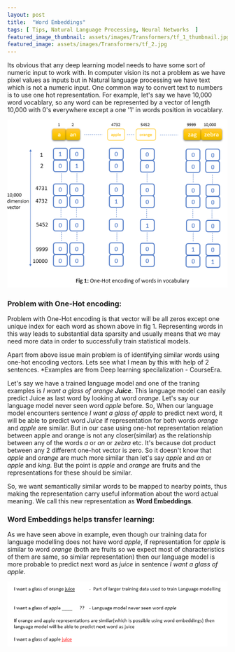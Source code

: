 ```yaml
---
layout: post
title:  "Word Embeddings"
tags: [ Tips, Natural Language Processing, Neural Networks  ]
featured_image_thumbnail: assets/images/Transformers/tf_1_thumbnail.jpg
featured_image: assets/images/Transformers/tf_2.jpg
---
```



Its obvious that any deep learning model needs to have some sort of numeric input to work with. In computer vision its not a problem as we have pixel values as inputs but in
Natural language processing we have text which is not a numeric input. One common way to convert text to numbers is to use one hot representation. For example, let's say we have
10,000 word vocablary, so any word can be represented by a vector of length 10,000 with 0's everywhere except a one '1' in words position in vocablary. 


<p align="center">
  <img src="https://raw.githubusercontent.com/raviteja-ganta/raviteja-ganta.github.io/main/assets/images/word embeddings/we_1.png" />
</p>


### Problem with One-Hot encoding:

Problem with One-Hot encoding is that vector will be all zeros except one unique index for each word as shown above in fig 1. Representing words in this way leads to substantial data sparsity and usually means that we may need more data in order to successfully train statistical models.

Apart from above issue main problem is of identifying similar words using one-hot encoding vectors. Lets see what I mean by this with help of 2 sentences. *Examples are from Deep learning specilalization - CourseEra.

Let's say we have a trained language model and one of the traning examples is *I want a glass of orange **Juice***. This language model can easily predict Juice as last word by looking at word *orange*. Let's say our language model never seen word *apple* before. So, When our language model encounters sentence *I want a glass of apple* to predict next word, it will be able to predict word *Juice* if representation for both words *orange* and *apple* are similar. But in our case using one-hot representation relation between apple and orange is not any closer(similar) as the relationship between any of the words *a* or *an* or *zebra* etc. It's because dot product between any 2 different one-hot vector is zero. So it doesn't know that *apple* and *orange* are much more similar than let's say *apple* and *an* or *apple* and *king*. But the point is *apple* and *orange* are fruits and the representations for these should be similar.

So, we want semantically similar words to be mapped to nearby points, thus making the representation carry useful information about the word actual meaning. We call this new representation as **Word Embeddings**.


### Word Embeddings helps transfer learning:

As we have seen above in example, even though our training data for language modelling does not have word *apple*, if representation for *apple* is similar to word *orange* (both are fruits so we expect most of characteristics of them are same, so similar representation) then our language model is more probable to predict next word as *juice* in sentence *I want a glass of apple*.


<p align="center">
  <img src="https://raw.githubusercontent.com/raviteja-ganta/raviteja-ganta.github.io/main/assets/images/word embeddings/we_2.png" />
</p>





